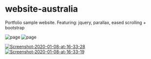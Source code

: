 # website-australia
Portfolio sample website. Featuring: jquery, parallax, eased scrolling + bootstrap

![page](https://i.ibb.co/cYtbHv6/Screenshot-2020-01-08-at-16-33-51.png)
![page](https://i.ibb.co/QCnw6gr/Screenshot-2020-01-08-at-16-33-38.png)


<a href="https://ibb.co/VvTWzpv"><img src="https://i.ibb.co/MR7Dt5R/Screenshot-2020-01-08-at-16-33-28.png" alt="Screenshot-2020-01-08-at-16-33-28" border="0"></a>
<a href="https://ibb.co/HDMyRf7"><img src="https://i.ibb.co/KjQgBp6/Screenshot-2020-01-08-at-16-33-19.png" alt="Screenshot-2020-01-08-at-16-33-19" border="0"></a>

